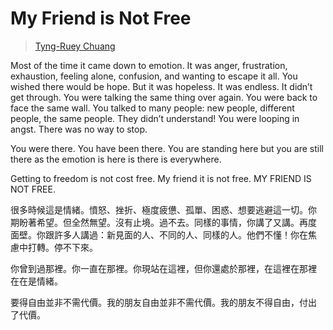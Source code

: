 # My Friend is Not Free

> [Tyng-Ruey Chuang](../appendix/attributions.html#tyng-ruey-chuang)

<p>Most of the time it came down to emotion. It was anger, frustration,
exhaustion, feeling alone, confusion, and wanting to escape it
all. You wished there would be hope. But it was hopeless. It was
endless. It didn’t get through. You were talking the same thing over
again. You were back to face the same wall. You talked to many people:
new people, different people, the same people. They didn’t understand!
You were looping in angst. There was no way to stop.</p>

<p>You were there. You have been there. You are standing here but you are
still there as the emotion is here is there is everywhere.</p>

<p>Getting to freedom is not cost free. My friend it is not free. MY
FRIEND IS NOT FREE.</p>

<p>很多時候這是情緒。憤怒、挫折、極度疲憊、孤單、困惑、想要逃避這一切。你
期盼著希望。但全然無望。沒有止境。過不去。同樣的事情，你講了又講。再度
面壁。你跟許多人講過：新見面的人、不同的人、同樣的人。他們不懂！你在焦
慮中打轉。停不下來。</p>

<p>你曾到過那裡。你一直在那裡。你現站在這裡，但你還處於那裡，在這裡在那裡
在在是情緒。</p>

<p>要得自由並非不需代價。我的朋友自由並非不需代價。我的朋友不得自由，付出
了代價。</p>
